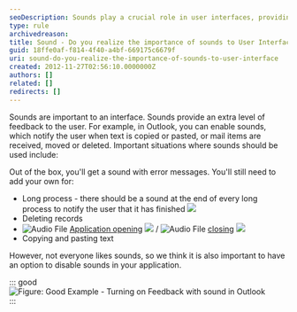 ```yaml
---
seoDescription: Sounds play a crucial role in user interfaces, providing auditory feedback and enhancing the overall experience.
type: rule
archivedreason:
title: Sound - Do you realize the importance of sounds to User Interface?
guid: 18ffe0af-f814-4f40-a4bf-669175c6679f
uri: sound-do-you-realize-the-importance-of-sounds-to-user-interface
created: 2012-11-27T02:56:10.0000000Z
authors: []
related: []
redirects: []
---
```


Sounds are important to an interface. Sounds provide an extra level of feedback to the user. For example, in Outlook, you can enable sounds, which notify the user when text is copied or pasted, or mail items are received, moved or deleted. Important situations where sounds should be used include:

<!--endintro-->

Out of the box, you'll get a sound with error messages. You'll still need to add your own for:

- Long process - there should be a sound at the end of every long process to notify the user that it has finished [![](/Sound.gif)](http://www.ssw.com.au/ssw/Standards/Rules/Sounds/sswLongProcessFinished01_ChatWhsp.wav)
- Deleting records
- ![](/iconAudio.png "Audio File") [Application opening](http://www.ssw.com.au/ssw/Standards/Rules/Sounds/SSWApplicationOpened_dooropen.wav) [![](/Sound.gif)](http://www.ssw.com.au/ssw/Standards/Rules/Sounds/SSWApplicationOpened_dooropen.wav) / ![](/iconAudio.png "Audio File") [closing](http://www.ssw.com.au/ssw/Standards/Rules/Sounds/SSWApplicationClosed_doorslam.wav) [![](/Sound.gif)](http://www.ssw.com.au/ssw/Standards/Rules/Sounds/SSWApplicationClosed_doorslam.wav)
- Copying and pasting text

However, not everyone likes sounds, so we think it is also important to have an option to disable sounds in your application.

::: good  
![Figure: Good Example - Turning on Feedback with sound in Outlook](/OutlookSounds.gif)  
:::
